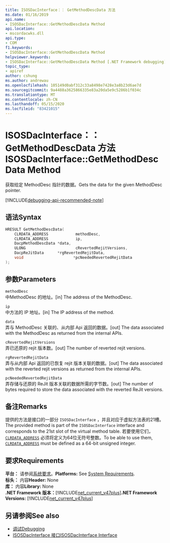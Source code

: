```yaml
---
title: ISOSDacInterface：： GetMethodDescData 方法
ms.date: 01/16/2019
api.name:
- ISOSDacInterface::GetMethodDescData Method
api.location:
- mscordacwks.dll
api.type:
- COM
f1.keywords:
- ISOSDacInterface::GetMethodDescData Method
helpviewer.keywords:
- ISOSDacInterface::GetMethodDescData Method [.NET Framework debugging]
topic_type:
- apiref
author: cshung
ms.author: andrewau
ms.openlocfilehash: 105149d0abf312c33a8498e7428e3a8b23d6ae7d
ms.sourcegitcommit: 9a4488a3625866335e83a20da5e9c5286b1f034c
ms.translationtype: MT
ms.contentlocale: zh-CN
ms.lasthandoff: 05/15/2020
ms.locfileid: "83421015"
---
```

# <a name="isosdacinterfacegetmethoddescdata-method"></a><span data-ttu-id="7fccc-102">ISOSDacInterface：： GetMethodDescData 方法</span><span class="sxs-lookup"><span data-stu-id="7fccc-102">ISOSDacInterface::GetMethodDescData Method</span></span>

<span data-ttu-id="7fccc-103">获取给定 MethodDesc 指针的数据。</span><span class="sxs-lookup"><span data-stu-id="7fccc-103">Gets the data for the given MethodDesc pointer.</span></span>

[!INCLUDE[debugging-api-recommended-note](../../../../includes/debugging-api-recommended-note.md)]

## <a name="syntax"></a><span data-ttu-id="7fccc-104">语法</span><span class="sxs-lookup"><span data-stu-id="7fccc-104">Syntax</span></span>

```cpp
HRESULT GetMethodDescData(
    CLRDATA_ADDRESS            methodDesc,
    CLRDATA_ADDRESS            ip,
    DacpMethodDescData *data,
    ULONG                      cRevertedRejitVersions,
    DacpReJitData      *rgRevertedRejitData,
    void                      *pcNeededRevertedRejitData
);
```

## <a name="parameters"></a><span data-ttu-id="7fccc-105">参数</span><span class="sxs-lookup"><span data-stu-id="7fccc-105">Parameters</span></span>

`methodDesc`\
<span data-ttu-id="7fccc-106">中MethodDesc 的地址。</span><span class="sxs-lookup"><span data-stu-id="7fccc-106">[in] The address of the MethodDesc.</span></span>

`ip`\
<span data-ttu-id="7fccc-107">中方法的 IP 地址。</span><span class="sxs-lookup"><span data-stu-id="7fccc-107">[in] The IP address of the method.</span></span>

`data`\
<span data-ttu-id="7fccc-108">弄与 MethodDesc 关联的、从内部 Api 返回的数据。</span><span class="sxs-lookup"><span data-stu-id="7fccc-108">[out] The data associated with the MethodDesc as returned from the internal APIs.</span></span>

`cRevertedRejitVersions`\
<span data-ttu-id="7fccc-109">弄已还原的 rejit 版本数。</span><span class="sxs-lookup"><span data-stu-id="7fccc-109">[out] The number of reverted rejit versions.</span></span>

`rgRevertedRejitData`\
<span data-ttu-id="7fccc-110">弄与从内部 Api 返回的已恢复 rejit 版本关联的数据。</span><span class="sxs-lookup"><span data-stu-id="7fccc-110">[out] The data associated with the reverted rejit versions as returned from the internal APIs.</span></span>

`pcNeededRevertedRejitData`\
<span data-ttu-id="7fccc-111">弄存储与还原的 ReJit 版本关联的数据所需的字节数。</span><span class="sxs-lookup"><span data-stu-id="7fccc-111">[out] The number of bytes required to store the data associated with the reverted ReJit versions.</span></span>

## <a name="remarks"></a><span data-ttu-id="7fccc-112">备注</span><span class="sxs-lookup"><span data-stu-id="7fccc-112">Remarks</span></span>

<span data-ttu-id="7fccc-113">提供的方法是接口的一部分 `ISOSDacInterface` ，并且对应于虚拟方法表的21槽。</span><span class="sxs-lookup"><span data-stu-id="7fccc-113">The provided method is part of the `ISOSDacInterface` interface and corresponds to the 21st slot of the virtual method table.</span></span> <span data-ttu-id="7fccc-114">若要使用它们， [`CLRDATA_ADDRESS`](../common-data-types-unmanaged-api-reference.md) 必须将定义为64位无符号整数。</span><span class="sxs-lookup"><span data-stu-id="7fccc-114">To be able to use them, [`CLRDATA_ADDRESS`](../common-data-types-unmanaged-api-reference.md) must be defined as a 64-bit unsigned integer.</span></span>

## <a name="requirements"></a><span data-ttu-id="7fccc-115">要求</span><span class="sxs-lookup"><span data-stu-id="7fccc-115">Requirements</span></span>

<span data-ttu-id="7fccc-116">**平台：** 请参阅[系统要求](../../get-started/system-requirements.md)。</span><span class="sxs-lookup"><span data-stu-id="7fccc-116">**Platforms:** See [System Requirements](../../get-started/system-requirements.md).</span></span>  
<span data-ttu-id="7fccc-117">**标头：** 内容</span><span class="sxs-lookup"><span data-stu-id="7fccc-117">**Header:** None</span></span>  
<span data-ttu-id="7fccc-118">**库：** 内容</span><span class="sxs-lookup"><span data-stu-id="7fccc-118">**Library:** None</span></span>  
<span data-ttu-id="7fccc-119">**.NET Framework 版本：**[!INCLUDE[net_current_v47plus](../../../../includes/net-current-v47plus.md)]</span><span class="sxs-lookup"><span data-stu-id="7fccc-119">**.NET Framework Versions:** [!INCLUDE[net_current_v47plus](../../../../includes/net-current-v47plus.md)]</span></span>  

## <a name="see-also"></a><span data-ttu-id="7fccc-120">另请参阅</span><span class="sxs-lookup"><span data-stu-id="7fccc-120">See also</span></span>

- [<span data-ttu-id="7fccc-121">调试</span><span class="sxs-lookup"><span data-stu-id="7fccc-121">Debugging</span></span>](index.md)
- [<span data-ttu-id="7fccc-122">ISOSDacInterface 接口</span><span class="sxs-lookup"><span data-stu-id="7fccc-122">ISOSDacInterface Interface</span></span>](isosdacinterface-interface.md)
